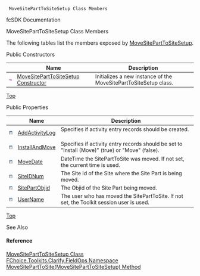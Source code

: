 ﻿     MoveSitePartToSiteSetup Class Members                                                   

fcSDK Documentation

MoveSitePartToSiteSetup Class Members

The following tables list the members exposed by [MoveSitePartToSiteSetup](FChoice.Toolkits.Clarify~FChoice.Toolkits.Clarify.FieldOps.MoveSitePartToSiteSetup.md).

Public Constructors

|   | Name | Description |
| --- | --- | --- |
| ![Public Constructor](dotnetimages/publicConstructor.png) | [MoveSitePartToSiteSetup Constructor](FChoice.Toolkits.Clarify~FChoice.Toolkits.Clarify.FieldOps.MoveSitePartToSiteSetup~_ctor.md) | Initializes a new instance of the MoveSitePartToSiteSetup class.   |

[Top](#top)

Public Properties

|   | Name | Description |
| --- | --- | --- |
| ![Public Property](dotnetimages/publicProperty.png) | [AddActivityLog](FChoice.Toolkits.Clarify~FChoice.Toolkits.Clarify.FieldOps.MoveSitePartToSiteSetup~AddActivityLog.md) | Specifies if activity entry records should be created.   |
| ![Public Property](dotnetimages/publicProperty.png) | [InstallAndMove](FChoice.Toolkits.Clarify~FChoice.Toolkits.Clarify.FieldOps.MoveSitePartToSiteSetup~InstallAndMove.md) | Specifies if activity entry records should be set to "Install (Move)" (true) or "Move" (false).   |
| ![Public Property](dotnetimages/publicProperty.png) | [MoveDate](FChoice.Toolkits.Clarify~FChoice.Toolkits.Clarify.FieldOps.MoveSitePartToSiteSetup~MoveDate.md) | DateTime the SitePartToSite was moved. If not set, the current time is used.   |
| ![Public Property](dotnetimages/publicProperty.png) | [SiteIDNum](FChoice.Toolkits.Clarify~FChoice.Toolkits.Clarify.FieldOps.MoveSitePartToSiteSetup~SiteIDNum.md) | The Site Id of the Site where the Site Part is being moved.   |
| ![Public Property](dotnetimages/publicProperty.png) | [SitePartObjid](FChoice.Toolkits.Clarify~FChoice.Toolkits.Clarify.FieldOps.MoveSitePartToSiteSetup~SitePartObjid.md) | The Objid of the Site Part being moved.   |
| ![Public Property](dotnetimages/publicProperty.png) | [UserName](FChoice.Toolkits.Clarify~FChoice.Toolkits.Clarify.FieldOps.MoveSitePartToSiteSetup~UserName.md) | The user who has moved the SitePartToSite. If not set, the Toolkit session user is used.   |

[Top](#top)

See Also

#### Reference

[MoveSitePartToSiteSetup Class](FChoice.Toolkits.Clarify~FChoice.Toolkits.Clarify.FieldOps.MoveSitePartToSiteSetup.md)  
[FChoice.Toolkits.Clarify.FieldOps Namespace](FChoice.Toolkits.Clarify~FChoice.Toolkits.Clarify.FieldOps_namespace.md)  
[MoveSitePartToSite(MoveSitePartToSiteSetup) Method](FChoice.Toolkits.Clarify~FChoice.Toolkits.Clarify.FieldOps.FieldOpsToolkit~MoveSitePartToSite(MoveSitePartToSiteSetup).md)